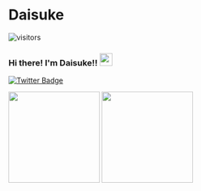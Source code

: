 # Daisuke

![visitors](https://visitor-badge.glitch.me/badge?page_id=daisuke_phper.visitor-badge)

### Hi there! I'm Daisuke!! <img src="https://media.giphy.com/media/hvRJCLFzcasrR4ia7z/giphy.gif" width="25px">

[![Twitter Badge](https://img.shields.io/badge/-Twitter-00acee?style=flat-square&logo=Twitter&logoColor=white)](https://twitter.com/daisuke_phper)


<p>
  <img height="180em" src="https://github-readme-stats.vercel.app/api?username=DaisukeMatsuura&show_icons=true&hide_border=true&&count_private=true&include_all_commits=true" />
  <img height="180em" src="https://github-readme-stats.vercel.app/api/top-langs/?username=DaisukeMatsuura&exclude_repo=KNN-Image-Classification&show_icons=true&hide_border=true&layout=compact&langs_count=8"/>
</p>

